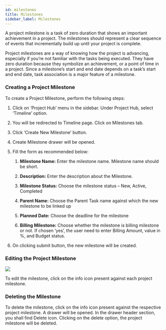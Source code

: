 ```yaml
---
id: milestones
title: Milestones
sidebar_label: Milestones
---
```


A project milestone is a task of zero duration that shows an important achievement in a project. The milestones should represent a clear sequence of events that incrementally build up until your project is complete.

Project milestones are a way of knowing how the project is advancing, especially if you’re not familiar with the tasks being executed. They have zero duration because they symbolize an achievement, or a point of time in a project. Since a milestone’s start and end date depends on a task’s start and end date, task association is a major feature of a milestone.

### Creating a Project Milestone

To create a Project Milestone, perform the following steps:

1. Click on ‘Project Hub’ menu in the sidebar. Under Project Hub, select ‘Timeline’ option.

2. You will be redirected to Timeline page. Click on Milestones tab.

3. Click ‘Create New Milestone’ button.

4. Create Milestone drawer will be opened.

5. Fill the form as recommended below:

   1. **Milestone Name:** Enter the milestone name. Milestone name should be short.

   2. **Description:** Enter the description about the Milestone.

   3. **Milestone Status:** Choose the milestone status – New, Active, Completed

   4. **Parent Name:** Choose the Parent Task name against which the new milestone to be linked up

   5. **Planned Date:** Choose the deadline for the milestone

   6. **Billing Milestone:** Choose whether the milestone is billing milestone or not. If chosen ‘yes’, the user need to enter Billing Amount, value in %, and Budget status.

6. On clicking submit button, the new milestone will be created.

### Editing the Project Milestone

![](https://storage.googleapis.com/ktern-docs-files/milestone.png)

To edit the milestone, click on the info icon present against each project milestone.

### Deleting the Milestone

To delete the milestone, click on the info icon present against the respective project milestone. A drawer will be opened. In the drawer header section, you shall find Delete icon. Clicking on the delete option, the project milestone will be deleted.
